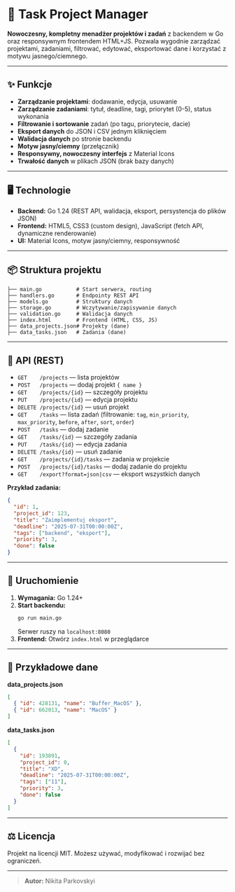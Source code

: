 # 🚀 Task Project Manager

**Nowoczesny, kompletny menadżer projektów i zadań** z backendem w Go oraz responsywnym frontendem HTML+JS. Pozwala wygodnie zarządzać projektami, zadaniami, filtrować, edytować, eksportować dane i korzystać z motywu jasnego/ciemnego.

---

## ✨ Funkcje

- **Zarządzanie projektami**: dodawanie, edycja, usuwanie
- **Zarządzanie zadaniami**: tytuł, deadline, tagi, priorytet (0-5), status wykonania
- **Filtrowanie i sortowanie** zadań (po tagu, priorytecie, dacie)
- **Eksport danych** do JSON i CSV jednym kliknięciem
- **Walidacja danych** po stronie backendu
- **Motyw jasny/ciemny** (przełącznik)
- **Responsywny, nowoczesny interfejs** z Material Icons
- **Trwałość danych** w plikach JSON (brak bazy danych)

---

## 🖥️ Technologie

- **Backend:** Go 1.24 (REST API, walidacja, eksport, persystencja do plików JSON)
- **Frontend:** HTML5, CSS3 (custom design), JavaScript (fetch API, dynamiczne renderowanie)
- **UI:** Material Icons, motyw jasny/ciemny, responsywność

---

## 📦 Struktura projektu

```
├── main.go           # Start serwera, routing
├── handlers.go       # Endpointy REST API
├── models.go         # Struktury danych
├── storage.go        # Wczytywanie/zapisywanie danych
├── validation.go     # Walidacja danych
├── index.html        # Frontend (HTML, CSS, JS)
├── data_projects.json# Projekty (dane)
├── data_tasks.json   # Zadania (dane)
```

---

## 🔗 API (REST)

- `GET    /projects` — lista projektów
- `POST   /projects` — dodaj projekt `{ name }`
- `GET    /projects/{id}` — szczegóły projektu
- `PUT    /projects/{id}` — edycja projektu
- `DELETE /projects/{id}` — usuń projekt
- `GET    /tasks` — lista zadań (filtrowanie: `tag`, `min_priority`, `max_priority`, `before`, `after`, `sort`, `order`)
- `POST   /tasks` — dodaj zadanie
- `GET    /tasks/{id}` — szczegóły zadania
- `PUT    /tasks/{id}` — edycja zadania
- `DELETE /tasks/{id}` — usuń zadanie
- `GET    /projects/{id}/tasks` — zadania w projekcie
- `POST   /projects/{id}/tasks` — dodaj zadanie do projektu
- `GET    /export?format=json|csv` — eksport wszystkich danych

**Przykład zadania:**
```json
{
  "id": 1,
  "project_id": 123,
  "title": "Zaimplementuj eksport",
  "deadline": "2025-07-31T00:00:00Z",
  "tags": ["backend", "eksport"],
  "priority": 3,
  "done": false
}
```

---

## 🏁 Uruchomienie

1. **Wymagania:** Go 1.24+
2. **Start backendu:**
   ```bash
   go run main.go
   ```
   Serwer ruszy na `localhost:8080`
3. **Frontend:** Otwórz `index.html` w przeglądarce

---

## 📂 Przykładowe dane

**data_projects.json**
```json
[
  { "id": 428131, "name": "Buffer_MacOS" },
  { "id": 662013, "name": "MacOS" }
]
```

**data_tasks.json**
```json
[
  {
    "id": 193891,
    "project_id": 0,
    "title": "XD",
    "deadline": "2025-07-31T00:00:00Z",
    "tags": ["11"],
    "priority": 3,
    "done": false
  }
]
```

---

## ⚖️ Licencja

Projekt na licencji MIT. Możesz używać, modyfikować i rozwijać bez ograniczeń.

---

> **Autor:** Nikita Parkovskyi

